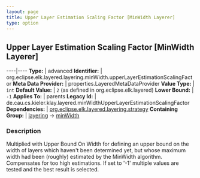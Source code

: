 ```yaml
---
layout: page
title: Upper Layer Estimation Scaling Factor [MinWidth Layerer]
type: option
---
```

## Upper Layer Estimation Scaling Factor [MinWidth Layerer]

----|----
**Type:** | advanced
**Identifier:** | org.eclipse.elk.layered.layering.minWidth.upperLayerEstimationScalingFactor
**Meta Data Provider:** | properties.LayeredMetaDataProvider
**Value Type:** | `int`
**Default Value:** | `2` (as defined in org.eclipse.elk.layered)
**Lower Bound:** | `-1`
**Applies To:** | parents
**Legacy Id:** | de.cau.cs.kieler.klay.layered.minWidthUpperLayerEstimationScalingFactor
**Dependencies:** | [org.eclipse.elk.layered.layering.strategy](org-eclipse-elk-layered-layering-strategy)
**Containing Group:** | [layering](org-eclipse-elk-layered-layering) -> [minWidth](org-eclipse-elk-layered-layering-minWidth)

### Description

Multiplied with Upper Bound On Width for defining an upper bound on the width of layers which haven't been determined yet, but whose maximum width had been (roughly) estimated by the MinWidth algorithm. Compensates for too high estimations. If set to '-1' multiple values are tested and the best result is selected.
